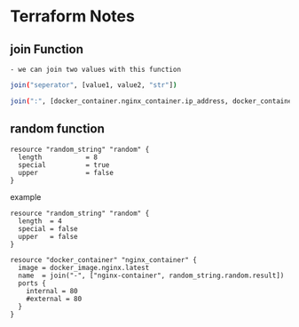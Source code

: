 # Terraform Notes

## join Function

    - we can join two values with this function

```bash
join("seperator", [value1, value2, "str"])

join(":", [docker_container.nginx_container.ip_address, docker_container.nginx_container.ports[0].external] )
```

## random function

```hcl
resource "random_string" "random" {
  length           = 8
  special          = true
  upper            = false
}
```

example

```hcl
resource "random_string" "random" {
  length  = 4
  special = false
  upper   = false
}

resource "docker_container" "nginx_container" {
  image = docker_image.nginx.latest
  name  = join("-", ["nginx-container", random_string.random.result])
  ports {
    internal = 80
    #external = 80
  }
}
```

```bash

```

```bash

```

```bash

```

```bash

```

```bash

```
